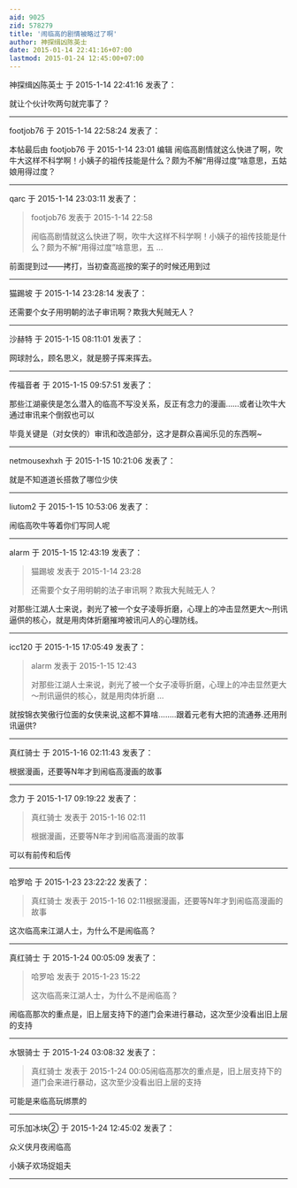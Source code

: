```yaml
---
aid: 9025
zid: 578279
title: '闹临高的剧情被略过了啊'
author: 神探缉凶陈英士
date: 2015-01-14 22:41:16+07:00
lastmod: 2015-01-24 12:45:00+07:00
---
```


神探缉凶陈英士 于 2015-1-14 22:41:16 发表了：

就让个伙计吹两句就完事了？

---------

footjob76 于 2015-1-14 22:58:24 发表了：

本帖最后由 footjob76 于 2015-1-14 23:01 编辑 闹临高剧情就这么快进了啊，吹牛大这样不科学啊！小姨子的祖传技能是什么？颇为不解“用得过度”啥意思，五姑娘用得过度？

---------

qarc 于 2015-1-14 23:03:11 发表了：

> footjob76 发表于 2015-1-14 22:58
> 
> 闹临高剧情就这么快进了啊，吹牛大这样不科学啊！小姨子的祖传技能是什么？颇为不解“用得过度”啥意思，五 ...



前面提到过——拷打，当初查高巡按的案子的时候还用到过

---------

猫踢坡 于 2015-1-14 23:28:14 发表了：

还需要个女子用明朝的法子审讯啊？欺我大髡贼无人？

---------

沙赫特 于 2015-1-15 08:11:01 发表了：

网球肘么，顾名思义，就是膀子挥来挥去。

---------

传福音者 于 2015-1-15 09:57:51 发表了：

那些江湖豪侠是怎么潜入的临高不写没关系，反正有念力的漫画……或者让吹牛大通过审讯来个倒叙也可以

毕竟关键是（对女侠的）审讯和改造部分，这才是群众喜闻乐见的东西啊~

---------

netmousexhxh 于 2015-1-15 10:21:06 发表了：

就是不知道道长搭救了哪位少侠

---------

liutom2 于 2015-1-15 10:53:06 发表了：

闹临高吹牛等着你们写同人呢

---------

alarm 于 2015-1-15 12:43:19 发表了：

> 猫踢坡 发表于 2015-1-14 23:28
> 
> 还需要个女子用明朝的法子审讯啊？欺我大髡贼无人？



对那些江湖人士来说，剥光了被一个女子凌辱折磨，心理上的冲击显然更大～刑讯逼供的核心，就是用肉体折磨摧垮被讯问人的心理防线。

---------

icc120 于 2015-1-15 17:05:49 发表了：

> alarm 发表于 2015-1-15 12:43
> 
> 对那些江湖人士来说，剥光了被一个女子凌辱折磨，心理上的冲击显然更大～刑讯逼供的核心，就是用肉体折磨 ...



就按锦衣笑傲行位面的女侠来说,这都不算啥........跟着元老有大把的流通券.还用刑讯逼供?

---------

真红骑士 于 2015-1-16 02:11:43 发表了：

根据漫画，还要等N年才到闹临高漫画的故事

---------

念力 于 2015-1-17 09:19:22 发表了：

> 真红骑士 发表于 2015-1-16 02:11
> 
> 根据漫画，还要等N年才到闹临高漫画的故事



可以有前传和后传

---------

哈罗哈 于 2015-1-23 23:22:22 发表了：

> 真红骑士 发表于 2015-1-16 02:11根据漫画，还要等N年才到闹临高漫画的故事



这次临高来江湖人士，为什么不是闹临高？

---------

真红骑士 于 2015-1-24 00:05:09 发表了：

> 哈罗哈 发表于 2015-1-23 15:22
> 
> 这次临高来江湖人士，为什么不是闹临高？



闹临高那次的重点是，旧上层支持下的道门会来进行暴动，这次至少没看出旧上层的支持

---------

水银骑士 于 2015-1-24 03:08:32 发表了：

> 真红骑士 发表于 2015-1-24 00:05闹临高那次的重点是，旧上层支持下的道门会来进行暴动，这次至少没看出旧上层的支持



可能是来临高玩绑票的

---------

可乐加冰块② 于 2015-1-24 12:45:02 发表了：

众义侠月夜闹临高

小姨子欢场捉姐夫

---------

